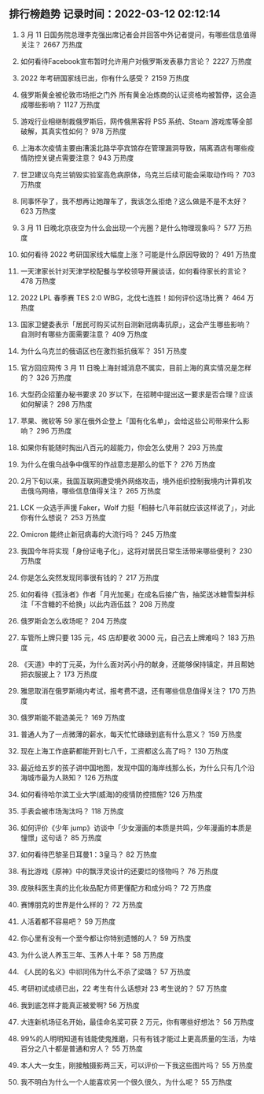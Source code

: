 
## 排行榜趋势 记录时间：2022-03-12 02:12:14
  
  1. 3 月 11 日国务院总理李克强出席记者会并回答中外记者提问，有哪些信息值得关注？ 2667 万热度
    
  2. 如何看待Facebook宣布暂时允许用户对俄罗斯发表暴力言论？ 2227 万热度
    
  3. 2022 年考研国家线已出，你有什么感受？ 2159 万热度
    
  4. 俄罗斯黄金被伦敦市场拒之门外 所有黄金冶炼商的认证资格均被暂停，这会造成哪些影响？ 1127 万热度
    
  5. 游戏行业相继制裁俄罗斯后，网传俄黑客将 PS5 系统、Steam 游戏库等全部破解，其真实性如何？ 978 万热度
    
  6. 上海本次疫情主要由漕溪北路华亭宾馆存在管理漏洞导致，隔离酒店有哪些疫情防控关键点需要注意？ 943 万热度
    
  7. 世卫建议乌克兰销毁实验室高危病原体，乌克兰后续可能会采取动作吗？ 703 万热度
    
  8. 同事怀孕了，我不想再让她蹭车了，我该怎么拒绝？这么做是不是不太好？ 623 万热度
    
  9. 3 月 11 日晚北京夜空为什么会出现一个光圈？是什么物理现象吗？ 577 万热度
    
  10. 如何看待 2022 考研国家线大幅度上涨？可能是什么原因导致的？ 491 万热度
    
  11. 一天津家长针对天津学校配餐与学校领导开展谈话，如何看待家长的言论？ 478 万热度
    
  12. 2022 LPL 春季赛 TES 2:0 WBG，北伐七连胜！如何评价这场比赛？ 464 万热度
    
  13. 国家卫健委表示「居民可购买试剂自测新冠病毒抗原」，这会产生哪些影响？自测时有哪些方面需要注意？ 409 万热度
    
  14. 为什么乌克兰的俄语区也在激烈抵抗俄军？ 351 万热度
    
  15. 官方回应网传 3 月 11 日晚上海封城消息不属实，目前上海的真实情况是怎样的？ 326 万热度
    
  16. 大型药企招董办秘书要求 20 岁以下，在招聘中提出这一要求是否合理？应该如何解读？ 298 万热度
    
  17. 苹果、微软等 59 家在俄外企登上「国有化名单」，会给这些公司带来什么影响？ 296 万热度
    
  18. 如果你有能随时掏出八百元的超能力，你会怎么使用？ 293 万热度
    
  19. 为什么在俄乌战争中俄军的作战意志是那么的低下？ 276 万热度
    
  20. 2月下旬以来，我国互联网遭受境外网络攻击，境外组织控制我境内计算机攻击俄乌网络，哪些信息值得关注？ 265 万热度
    
  21. LCK 一众选手声援 Faker，Wolf 力挺「相赫七八年前就应该这样说了」，对此你有什么想说？ 253 万热度
    
  22. Omicron 能终止新冠病毒的大流行吗？ 245 万热度
    
  23. 我国今年将实现「身份证电子化」，这将对居民日常生活带来哪些便利？ 230 万热度
    
  24. 你是怎么突然发现同事很有钱的？ 217 万热度
    
  25. 如何看待《孤泳者》作者「月光加冕」在成名后接广告，抽奖送冰糖雪梨并标注「不含糖的不给换」以此内涵伍兹？ 208 万热度
    
  26. 俄罗斯会怎么收场呢？ 204 万热度
    
  27. 车管所上牌只要 135 元，4S 店却要收 3000 元，自己去上牌难吗？ 183 万热度
    
  28. 《天道》中的丁元英，为什么面对芮小丹的献身，还能够保持镇定，并且帮她把衣服披上？ 173 万热度
    
  29. 雅思取消在俄罗斯境内考试，报考费不退，还有哪些信息值得关注？ 170 万热度
    
  30. 俄罗斯能不能造美元？ 169 万热度
    
  31. 普通人为了一点微薄的薪水，每天忙忙碌碌到底有什么意义？ 159 万热度
    
  32. 现在上海工作底薪都能开到七八千，工资都这么高了吗？ 130 万热度
    
  33. 最近给五岁的孩子讲中国地图，发现中国的海岸线那么长，为什么只有几个沿海城市最为人熟知？ 126 万热度
    
  34. 如何看待哈尔滨工业大学(威海)的疫情防控措施? 126 万热度
    
  35. 手表会被市场淘汰吗？ 118 万热度
    
  36. 如何评价《少年 jump》访谈中「少女漫画的本质是共鸣，少年漫画的本质是憧憬」这句话？ 85 万热度
    
  37. 如何看待巴黎圣日耳曼1：3皇马？ 82 万热度
    
  38. 有比游戏《原神》中的飘浮灵设计的还要烂的怪物吗？ 76 万热度
    
  39. 皮肤科医生真的比化妆品配方师更懂配方和成分吗？ 72 万热度
    
  40. 赛博朋克的世界是什么样的？ 72 万热度
    
  41. 人活着都不容易吧？ 59 万热度
    
  42. 你心里有没有一个至今都让你特别遗憾的人？ 59 万热度
    
  43. 为什么说人养玉三年、玉养人十年？ 58 万热度
    
  44. 《人民的名义》中祁同伟为什么不杀了梁璐？ 57 万热度
    
  45. 考研初试成绩已出，22 考生有什么话想对 23 考生说的？ 57 万热度
    
  46. 我到底怎样才能真正被爱啊? 56 万热度
    
  47. 大连新机场征名开始，最佳命名奖可获 2 万元，你有哪些好想法？ 56 万热度
    
  48. 99%的人明明知道有钱能使鬼推磨，只有有钱才能过上更高质量的生活，为啥百分之八十都是普通和穷人？ 55 万热度
    
  49. 本人大一女生，刚接触摄影两三天，可以评价一下我这些图片吗？ 55 万热度
    
  50. 我不明白为什么一个人能喜欢另一个很久很久，为什么呢？ 55 万热度
    